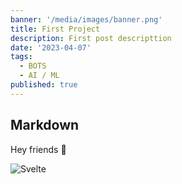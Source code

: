 ```yaml
---
banner: '/media/images/banner.png'
title: First Project
description: First post descripttion
date: '2023-04-07'
tags:
  - BOTS
  - AI / ML
published: true
---
```


## Markdown

Hey friends 👋

![Svelte](/media/images/banner.png)
